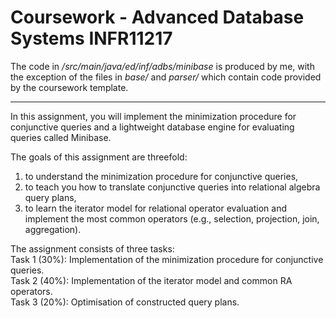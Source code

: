 # Coursework - Advanced Database Systems INFR11217

The code in _/src/main/java/ed/inf/adbs/minibase_ is produced by me, with the exception of the files in _base/_ and _parser/_ which contain code provided by the coursework template.

<hr>

<p>In this assignment, you will implement the minimization procedure for conjunctive queries and a lightweight database engine for evaluating queries called Minibase.</p>

<p>The goals of this assignment are threefold:</p>
<ol><li>to understand the minimization procedure for conjunctive queries,</li>
    <li>to teach you how to translate conjunctive queries into relational algebra query plans,</li>
    <li>to learn the iterator model for relational operator evaluation and implement the most 
    common operators (e.g., selection, projection, join, aggregation).</li>
</ol>

<p>The assignment consists of three tasks:<br>
Task 1 (30%): Implementation of the minimization procedure for conjunctive queries.<br>
Task 2 (40%): Implementation of the iterator model and common RA operators.<br>
Task 3 (20%): Optimisation of constructed query plans.
</p>
